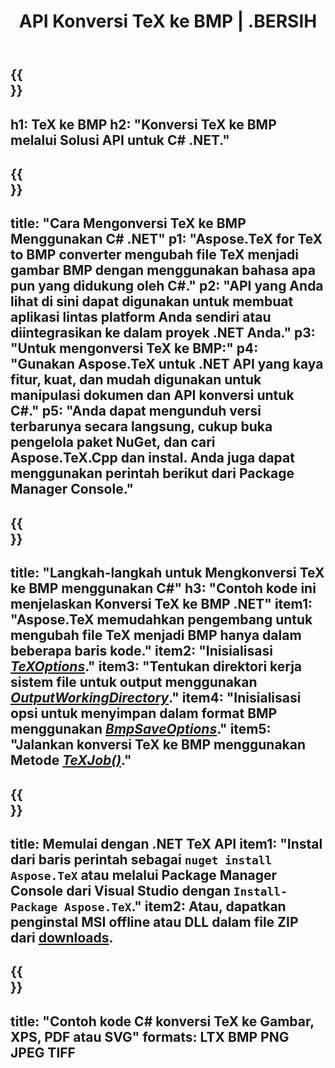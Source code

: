 ﻿---
translation: true
template: /_templates/_conversion-child-net.md
title: API Konversi TeX ke BMP | .BERSIH
description: Fungsi konversi TeX ke BMP. Integrasikan pustaka .NET lokal ini ke dalam proyek Anda atau gunakan aplikasi lintas platform untuk mengonversi TeX ke BMP.
keywords: tex ke bmp api net, tex2bmp mengintegrasikan c#
url: /net/conversion/tex-to-bmp/
family: tex
platformtag: net
feature: conversion
informat: TEX
outformat: BMP
otherformats: PNG JPEG TIFF PDF SVG XPS
---

{{<section banner>}}
---
h1: TeX ke BMP
h2: "Konversi TeX ke BMP melalui Solusi API untuk C# .NET."
---

{{<section overview>}}
---
title: "Cara Mengonversi TeX ke BMP Menggunakan C# .NET"
p1: "Aspose.TeX for TeX to BMP converter mengubah file TeX menjadi gambar BMP dengan menggunakan bahasa apa pun yang didukung oleh C#."
p2: "API yang Anda lihat di sini dapat digunakan untuk membuat aplikasi lintas platform Anda sendiri atau diintegrasikan ke dalam proyek .NET Anda."
p3: "Untuk mengonversi TeX ke BMP:"
p4: "Gunakan Aspose.TeX untuk .NET API yang kaya fitur, kuat, dan mudah digunakan untuk manipulasi dokumen dan API konversi untuk C#."
p5: "Anda dapat mengunduh versi terbarunya secara langsung, cukup buka pengelola paket NuGet, dan cari Aspose.TeX.Cpp dan instal. Anda juga dapat menggunakan perintah berikut dari Package Manager Console."
---

{{<section feature1>}}
---
title: "Langkah-langkah untuk Mengkonversi TeX ke BMP menggunakan C#"
h3: "Contoh kode ini menjelaskan Konversi TeX ke BMP .NET"
item1: "Aspose.TeX memudahkan pengembang untuk mengubah file TeX menjadi BMP hanya dalam beberapa baris kode."
item2: "Inisialisasi [*TeXOptions*](https://reference.aspose.com/tex/net/aspose.tex/texoptions/)."
item3: "Tentukan direktori kerja sistem file untuk output menggunakan [*OutputWorkingDirectory*](https://reference.aspose.com/tex/net/aspose.tex/texoptions/outputworkingdirectory/)."
item4: "Inisialisasi opsi untuk menyimpan dalam format BMP menggunakan [*BmpSaveOptions*](https://reference.aspose.com/tex/net/aspose.tex.presentation.image/bmpsaveoptions/)."
item5: "Jalankan konversi TeX ke BMP menggunakan Metode [*TeXJob()*](https://reference.aspose.com/tex/net/aspose.tex/texjob/)."
---

{{<section feature2>}}
---
title: Memulai dengan .NET TeX API
item1: "Instal dari baris perintah sebagai ```nuget install Aspose.TeX``` atau melalui Package Manager Console dari Visual Studio dengan ```Install-Package Aspose.TeX```."
item2: Atau, dapatkan penginstal MSI offline atau DLL dalam file ZIP dari [downloads](https://downloads.aspose.com/tex/net).
---

{{<section widget>}}
---
title: "Contoh kode C# konversi TeX ke Gambar, XPS, PDF atau SVG"
formats: LTX BMP PNG JPEG TIFF
---